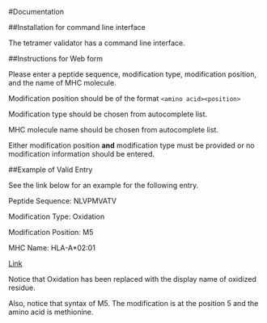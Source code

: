 #Documentation


##Installation for command line interface

The tetramer validator has a command line interface.  

##Instructions for Web form

Please enter a peptide sequence, modification type, modification position, and the name of MHC molecule. 

Modification position should be of the format `<amino acid><position>`

Modification type should be chosen from autocomplete list.

MHC molecule name should be chosen from autocomplete list.

Either modification position **and** modification type must be provided or no modification information should be entered.

##Example of Valid Entry

See the link below for an example for the following entry.

Peptide Sequence: NLVPMVATV

Modification Type: Oxidation

Modification Position: M5

MHC Name: HLA-A*02:01

[Link]()

Notice that Oxidation has been replaced with the display name of oxidized residue.  

Also, notice that syntax of M5.  The modification is at the position 5 and the amino acid is methionine. 